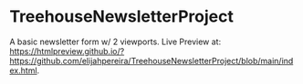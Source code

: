 # TreehouseNewsletterProject
  A basic newsletter form w/ 2 viewports.
Live Preview at: https://htmlpreview.github.io/?https://github.com/elijahpereira/TreehouseNewsletterProject/blob/main/index.html.
